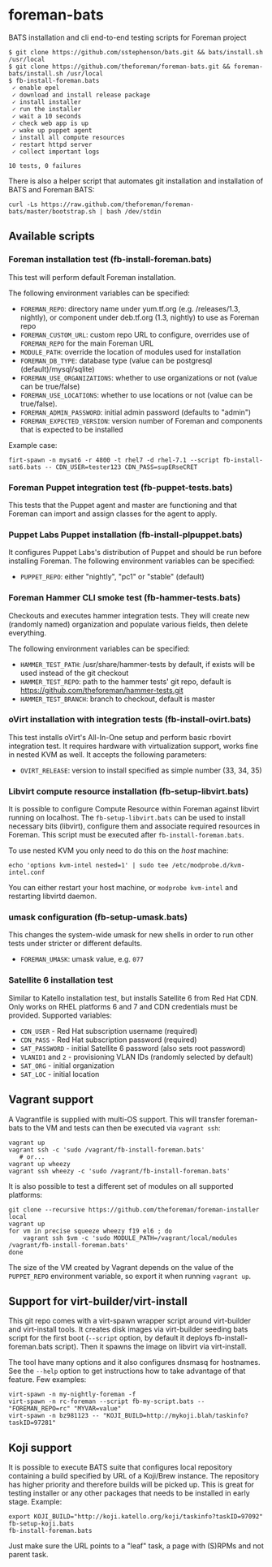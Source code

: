 # foreman-bats

BATS installation and cli end-to-end testing scripts for Foreman project

    $ git clone https://github.com/sstephenson/bats.git && bats/install.sh /usr/local
    $ git clone https://github.com/theforeman/foreman-bats.git && foreman-bats/install.sh /usr/local
    $ fb-install-foreman.bats
     ✓ enable epel
     ✓ download and install release package
     ✓ install installer
     ✓ run the installer
     ✓ wait a 10 seconds
     ✓ check web app is up
     ✓ wake up puppet agent
     ✓ install all compute resources
     ✓ restart httpd server
     ✓ collect important logs

    10 tests, 0 failures

There is also a helper script that automates git installation and installation
of BATS and Foreman BATS:

    curl -Ls https://raw.github.com/theforeman/foreman-bats/master/bootstrap.sh | bash /dev/stdin

## Available scripts

### Foreman installation test (fb-install-foreman.bats)

This test will perform default Foreman installation.

The following environment variables can be specified:

* `FOREMAN_REPO`: directory name under yum.tf.org (e.g. /releases/1.3, nightly),
  or component under deb.tf.org (1.3, nightly) to use as Foreman repo
* `FOREMAN_CUSTOM_URL`: custom repo URL to configure, overrides use of
  `FOREMAN_REPO` for the main Foreman URL
* `MODULE_PATH`: override the location of modules used for installation
* `FOREMAN_DB_TYPE`: database type (value can be postgresql (default)/mysql/sqlite)
* `FOREMAN_USE_ORGANIZATIONS`: whether to use organizations or not (value can be true/false)
* `FOREMAN_USE_LOCATIONS`: whether to use locations or not (value can be true/false).
* `FOREMAN_ADMIN_PASSWORD`: initial admin password (defaults to "admin")
* `FOREMAN_EXPECTED_VERSION`: version number of Foreman and components that is expected to be
  installed

Example case:

    firt-spawn -n mysat6 -r 4800 -t rhel7 -d rhel-7.1 --script fb-install-sat6.bats -- CDN_USER=tester123 CDN_PASS=supERseCRET

### Foreman Puppet integration test (fb-puppet-tests.bats)

This tests that the Puppet agent and master are functioning and that Foreman can
import and assign classes for the agent to apply.

### Puppet Labs Puppet installation (fb-install-plpuppet.bats)

It configures Puppet Labs's distribution of Puppet and should be run before
installing Foreman.  The following environment variables can be specified:

* `PUPPET_REPO`: either "nightly", "pc1" or "stable" (default)

### Foreman Hammer CLI smoke test (fb-hammer-tests.bats)

Checkouts and executes hammer integration tests. They will create new
(randomly named) organization and populate various fields, then delete
everything.

The following environment variables can be specified:

* `HAMMER_TEST_PATH`: /usr/share/hammer-tests by default, if exists will be
  used instead of the git checkout
* `HAMMER_TEST_REPO`: path to the hammer tests' git repo, default is https://github.com/theforeman/hammer-tests.git
* `HAMMER_TEST_BRANCH`: branch to checkout, default is master

### oVirt installation with integration tests (fb-install-ovirt.bats)

This test installs oVirt's All-In-One setup and
perform basic rbovirt integration test. It requires hardware with
virtualization support, works fine in nested KVM as well. It accepts the
following parameters:

* `OVIRT_RELEASE`: version to install specified as simple number (33, 34, 35)

### Libvirt compute resource installation (fb-setup-libvirt.bats)

It is possible to configure Compute Resource within Foreman against libvirt
running on localhost. The `fb-setup-libvirt.bats` can be used to install
necessary bits (libvirt), configure them and associate required resources in
Foreman. This script must be executed after `fb-install-foreman.bats`.

To use nested KVM you only need to do this on the *host* machine:

    echo 'options kvm-intel nested=1' | sudo tee /etc/modprobe.d/kvm-intel.conf

You can either restart your host machine, or `modprobe kvm-intel` and
restarting libvirtd daemon.

### umask configuration (fb-setup-umask.bats)

This changes the system-wide umask for new shells in order to run other tests
under stricter or different defaults.

* `FOREMAN_UMASK`: umask value, e.g. `077`

### Satellite 6 installation test

Similar to Katello installation test, but installs Satellite 6 from Red Hat
CDN. Only works on RHEL platforms 6 and 7 and CDN credentials must be
provided. Supported variables:

* `CDN_USER` - Red Hat subscription username (required)
* `CDN_PASS` - Red Hat subscription password (required)
* `SAT_PASSWORD` - initial Satellite 6 password (also sets root password)
* `VLANID1` and `2` - provisioning VLAN IDs (randomly selected by default)
* `SAT_ORG` - initial organization
* `SAT_LOC` - initial location

## Vagrant support

A Vagrantfile is supplied with multi-OS support.  This will transfer
foreman-bats to the VM and tests can then be executed via `vagrant ssh`:

    vagrant up
    vagrant ssh -c 'sudo /vagrant/fb-install-foreman.bats'
       # or...
    vagrant up wheezy
    vagrant ssh wheezy -c 'sudo /vagrant/fb-install-foreman.bats'

It is also possible to test a different set of modules on all supported
platforms:

    git clone --recursive https://github.com/theforeman/foreman-installer local
    vagrant up
    for vm in precise squeeze wheezy f19 el6 ; do
        vagrant ssh $vm -c 'sudo MODULE_PATH=/vagrant/local/modules /vagrant/fb-install-foreman.bats'
    done

The size of the VM created by Vagrant depends on the value of the `PUPPET_REPO`
environment variable, so export it when running `vagrant up`.

## Support for virt-builder/virt-install

This git repo comes with a virt-spawn wrapper script around virt-builder and
virt-install tools. It creates disk images via virt-builder seeding bats
script for the first boot (`--script` option, by default it deploys
fb-install-foreman.bats script). Then it spawns the image on libvirt via
virt-install.

The tool have many options and it also configures dnsmasq for hostnames. See
the `--help` option to get instructions how to take advantage of that feature.
Few examples:

    virt-spawn -n my-nightly-foreman -f
    virt-spawn -n rc-foreman --script fb-my-script.bats -- "FOREMAN_REPO=rc" "MYVAR=value"
    virt-spawn -n bz981123 -- "KOJI_BUILD=http://mykoji.blah/taskinfo?taskID=97281"

## Koji support

It is possible to execute BATS suite that configures local repository
containing a build specified by URL of a Koji/Brew instance. The repository
has higher priority and therefore builds will be picked up. This is great for
testing installer or any other packages that needs to be installed in early
stage. Example:

    export KOJI_BUILD="http://koji.katello.org/koji/taskinfo?taskID=97092"
    fb-setup-koji.bats
    fb-install-foreman.bats

Just make sure the URL points to a "leaf" task, a page with (S)RPMs and not
parent task.
